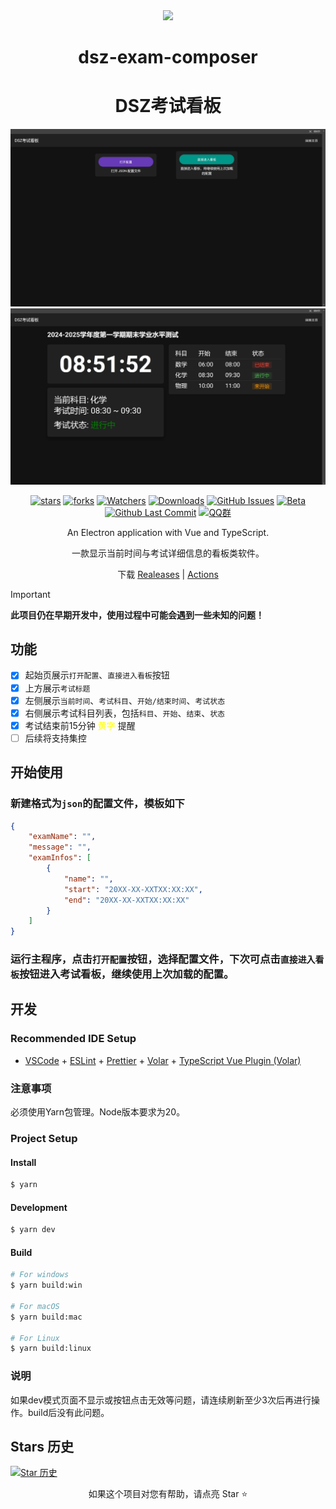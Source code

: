 <div align="center">

<image src="resources/icon.png" height="48"/>

# dsz-exam-composer
# DSZ考试看板

![WelcomePage](ScreenShots/WelcomePage.png)
![ExamPage](ScreenShots/ExamPage.png)

[![stars](https://img.shields.io/github/stars/hello8693DSZ/dsz-exam-showboard?label=Stars)](https://github.com/hello8693DSZ/dsz-exam-showboard)
[![forks](https://img.shields.io/github/forks/hello8693DSZ/dsz-exam-showboard?label=Forks)](https://github.com/hello8693DSZ/dsz-exam-showboard)
[![Watchers](https://img.shields.io/github/watchers/hello8693DSZ/dsz-exam-showboard?style=social)](https://github.com/hello8693DSZ/dsz-exam-showboard/watchers)
[![Downloads](https://img.shields.io/github/downloads/hello8693DSZ/dsz-exam-showboard/total?style=social&label=Downloads&logo=github)](https://github.com/hello8693DSZ/dsz-exam-showboard/releases/latest)
[![GitHub Issues](https://img.shields.io/github/issues-search/hello8693DSZ/dsz-exam-showboard?query=is%3Aopen&style=social-square&logo=github&label=Issues&color=%233fb950)](https://github.com/hello8693DSZ/dsz-exam-showboard/issues)
[![Beta](https://img.shields.io/github/v/release/hello8693DSZ/dsz-exam-showboard?include_prereleases&style=social-square&label=测试版)](https://github.com/hello8693DSZ/dsz-exam-showboard/releases/)
[![Github Last Commit](https://img.shields.io/github/last-commit/hello8693DSZ/dsz-exam-showboard)](https://github.com/hello8693DSZ/dsz-exam-showboard/commits/master)
[![QQ群](https://img.shields.io/badge/-QQ%E7%BE%A4%EF%BD%9C901670561-blue?style=flat&logo=TencentQQ)](https://qm.qq.com/q/zDiEipHsaI)

An Electron application with Vue and TypeScript.

一款显示当前时间与考试详细信息的看板类软件。

下载 [Realeases](https://github.com/hello8693DSZ/dsz-exam-showboard/releases) | [Actions](https://github.com/hello8693DSZ/dsz-exam-showboard/actions)

</div>

> [!important]
> **此项目仍在早期开发中，使用过程中可能会遇到一些未知的问题！**

## 功能
- [X] 起始页展示`打开配置`、`直接进入看板`按钮
- [X] 上方展示`考试标题`
- [X] 左侧展示`当前时间`、`考试科目`、`开始/结束时间`、`考试状态`
- [X] 右侧展示考试科目列表，包括`科目`、`开始`、`结束`、`状态`
- [X] 考试结束前15分钟 <font color=yellow>黄字</font> 提醒
- [ ] 后续将支持集控

## 开始使用

### 新建格式为`json`的配置文件，模板如下
```json
{
    "examName": "",
    "message": "",
    "examInfos": [
        {
            "name": "",
            "start": "20XX-XX-XXTXX:XX:XX",
            "end": "20XX-XX-XXTXX:XX:XX"
        }
    ]
}
```

### 运行主程序，点击`打开配置`按钮，选择配置文件，下次可点击`直接进入看板`按钮进入考试看板，继续使用上次加载的配置。 

## 开发

### Recommended IDE Setup

- [VSCode](https://code.visualstudio.com/) + [ESLint](https://marketplace.visualstudio.com/items?itemName=dbaeumer.vscode-eslint) + [Prettier](https://marketplace.visualstudio.com/items?itemName=esbenp.prettier-vscode) + [Volar](https://marketplace.visualstudio.com/items?itemName=Vue.volar) + [TypeScript Vue Plugin (Volar)](https://marketplace.visualstudio.com/items?itemName=Vue.vscode-typescript-vue-plugin)

### 注意事项

必须使用Yarn包管理。Node版本要求为20。

### Project Setup

#### Install

```bash
$ yarn
```

#### Development

```bash
$ yarn dev
```

#### Build

```bash
# For windows
$ yarn build:win

# For macOS
$ yarn build:mac

# For Linux
$ yarn build:linux
```

### 说明

如果dev模式页面不显示或按钮点击无效等问题，请连续刷新至少3次后再进行操作。build后没有此问题。

## Stars 历史

[![Star 历史](https://starchart.cc/hello8693DSZ/dsz-exam-showboard.svg?variant=adaptive)](https://starchart.cc/hello8693DSZ/dsz-exam-showboard)

<div align="center">

如果这个项目对您有帮助，请点亮 Star ⭐

</div>
